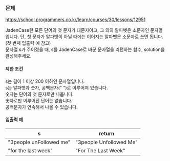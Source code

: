 ### 문제
https://school.programmers.co.kr/learn/courses/30/lessons/12951

JadenCase란 모든 단어의 첫 문자가 대문자이고, 그 외의 알파벳은 소문자인 문자열입니다. 단, 첫 문자가 알파벳이 아닐 때에는 이어지는 알파벳은 소문자로 쓰면 됩니다. (첫 번째 입출력 예 참고)
<br/>
문자열 s가 주어졌을 때, s를 JadenCase로 바꾼 문자열을 리턴하는 함수, solution을 완성해주세요.
<br/>

#### 제한 조건
s는 길이 1 이상 200 이하인 문자열입니다.
<br/>
s는 알파벳과 숫자, 공백문자(" ")로 이루어져 있습니다.
<br/>
숫자는 단어의 첫 문자로만 나옵니다.
<br/>
숫자로만 이루어진 단어는 없습니다.
<br/>
공백문자가 연속해서 나올 수 있습니다.
<br/>

#### 입출력 예
|s|return
|------|------|
|"3people unFollowed me"|"3people Unfollowed Me"|
|"for the last week"|"For The Last Week"|
